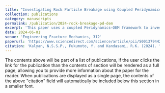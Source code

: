 ```yaml
---
title: "Investigating Rock Particle Breakage using Coupled Peridynamics-Discrete Element Method: Emphasis on Local Surface Features"
collection: publications
category: manuscripts
permalink: /publication/2024-rock-breakage-pd-dem
excerpt: 'This paper uses a coupled Peridynamics–DEM framework to investigate rock particle breakage with emphasis on local surface features.'
date: 2024-06-01
venue: 'Engineering Fracture Mechanics, 312'
paperurl: 'https://www.sciencedirect.com/science/article/pii/S0013794424007483'
citation: 'Kalyan, N.S.S.P., Fukumoto, Y. and Kandasami, R.K. (2024). "Investigating Rock Particle Breakage using Coupled Peridynamics-Discrete Element Method: Emphasis on Local Surface Features." <i>Engineering Fracture Mechanics</i>, 312.'
---
```


The contents above will be part of a list of publications, if the user clicks the link for the publication than the contents of section will be rendered as a full page, allowing you to provide more information about the paper for the reader. When publications are displayed as a single page, the contents of the above "citation" field will automatically be included below this section in a smaller font.


